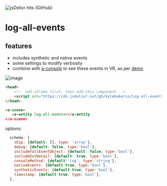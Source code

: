 ![jsDelivr hits (GitHub)](https://img.shields.io/jsdelivr/gh/hm/kylebakerio/log-all-events)

# log-all-events

## features
- includes synthetic and native events
- some settings to modify verbosity
- combine with [a-console](https://github.com/kylebakerio/a-console) to see these events in VR, as per [demo](https://log-all-events.glitch.me/)

![image](https://user-images.githubusercontent.com/6391152/194784295-138fc0c8-713d-4170-a608-97b99709b1e3.png)


```html
<head>
    <!-- add aframe first, then add this component -->
    <script src="https://cdn.jsdelivr.net/gh/kylebakerio/log-all-events@0.1.0/log-all-events.js"></script>
</head>
```

```html
<a-scene>
   <a-entity log-all-events></a-entity
</a-scene>
```

options:
```js
  schema: {
    skip: {default: [], type: 'array'},
    debug: {default: false, type:'bool'},
    includeFullEventObject: {default: false, type:'bool'},
    includeEvtDetail: {default: true, type:'bool'},
    consoleMethod: {default:'log', type:'string'},
    nativeEvents: {default:true, type:'bool'},
    syntheticEvents: {default:true, type:'bool'},
    timestamp: {default:true, type:'bool'},
  },
```  
